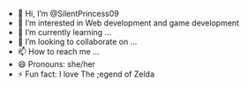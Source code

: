 - 👋 Hi, I’m @SilentPrincess09
- 👀 I’m interested in Web development and game development
- 🌱 I’m currently learning ...
- 💞️ I’m looking to collaborate on ...
- 📫 How to reach me ...
- 😄 Pronouns: she/her
- ⚡ Fun fact: I love The ;egend of Zelda

<!---
SilentPrincess09/SilentPrincess09 is a ✨ special ✨ repository because its `README.md` (this file) appears on your GitHub profile.
You can click the Preview link to take a look at your changes.
--->
